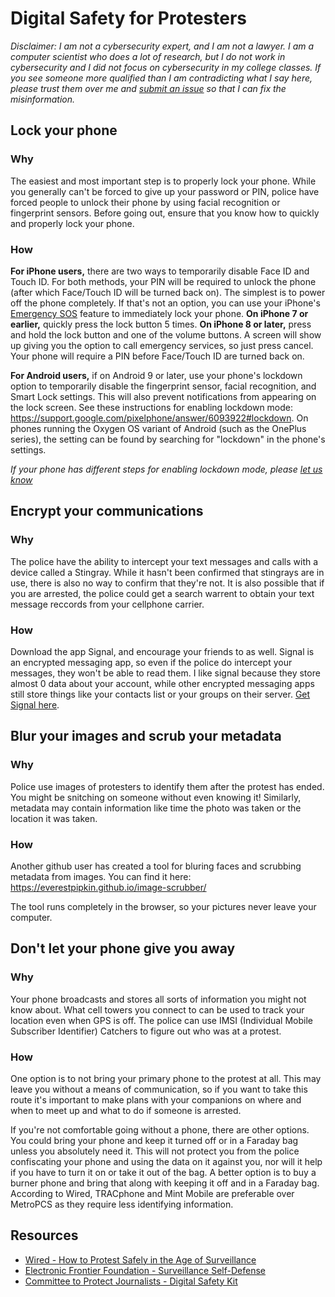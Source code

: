 # Digital Safety for Protesters

*Disclaimer: I am not a cybersecurity expert, and I am not a lawyer. I am a computer scientist who does a lot of research, but I do not work in cybersecurity and I did not focus on cybersecurity in my college classes. If you see someone more qualified than I am contradicting what I say here, please trust them over me and [submit an issue](https://github.com/dospunk/digitalsafety/issues) so that I can fix the misinformation.*

## Lock your phone

### Why

The easiest and most important step is to properly lock your phone. While you generally can't be forced to give up your password or PIN, police have forced people to unlock their phone by using facial recognition or fingerprint sensors. Before going out, ensure that you know how to quickly and properly lock your phone.

### How

**For iPhone users,** there are two ways to temporarily disable Face ID and Touch ID. For both methods, your PIN will be required to unlock the phone (after which Face/Touch ID will be turned back on). The simplest is to power off the phone completely. If that's not an option, you can use your iPhone's [Emergency SOS](https://support.apple.com/en-us/HT208076) feature to immediately lock your phone. **On iPhone 7 or earlier,** quickly press the lock button 5 times. **On iPhone 8 or later,** press and hold the lock button and one of the volume buttons. A screen will show up giving you the option to call emergency services, so just press cancel. Your phone will require a PIN before Face/Touch ID are turned back on.

**For Android users,** if on Android 9 or later, use your phone's lockdown option to temporarily disable the fingerprint sensor, facial recognition, and Smart Lock settings. This will also prevent notifications from appearing on the lock screen. See these instructions for enabling lockdown mode: <https://support.google.com/pixelphone/answer/6093922#lockdown>. On phones running the Oxygen OS variant of Android (such as the OnePlus series), the setting can be found by searching for "lockdown" in the phone's settings.

*If your phone has different steps for enabling lockdown mode, please [let us know](https://github.com/dospunk/digitalsafety/issues)*

## Encrypt your communications

### Why

The police have the ability to intercept your text messages and calls with a device called a Stingray. While it hasn't been
confirmed that stingrays are in use, there is also no way to confirm that they're not. It is also possible that if you are
arrested, the police could get a search warrent to obtain your text message reccords from your cellphone carrier. 

### How

Download the app Signal, and encourage your friends to as well. Signal is an encrypted messaging app, so even if the police
do intercept your messages, they won't be able to read them. I like signal because they store almost 0 data about your account, while other encrypted messaging apps still store things like your contacts list or your groups on  their server. [Get Signal here](https://signal.org/en/).

## Blur your images and scrub your metadata

### Why

Police use images of protesters to identify them after the protest has ended. You might be snitching on someone without even knowing it! Similarly, metadata may contain information like time the photo was taken or the location it was taken.

### How

Another github user has created a tool for bluring faces and scrubbing metadata from images. You can find it here: https://everestpipkin.github.io/image-scrubber/

The tool runs completely in the browser, so your pictures never leave your computer. 

## Don't let your phone give you away 

### Why

Your phone broadcasts and stores all sorts of information you might not know about. What cell towers you connect to can be used to track your location even when GPS is off. The police can use IMSI (Individual Mobile Subscriber Identifier) Catchers to figure out who was at a protest. 

###  How

One option is to not bring your primary phone to the protest at all. This may leave you without a means of communication, so if you want to take this route it's important to make plans with your companions on where and when to meet up and what to do if someone is arrested.

If you're not comfortable going without a phone, there are other options. You could bring your phone and keep it turned off or in a Faraday bag unless you absolutely need it. This will not protect you from the police confiscating your phone and using the data on it against you, nor will it help if you have to turn it on or take it out of the bag. A better option is to buy a burner phone and bring that along with keeping it off and in a Faraday bag. According to Wired, TRACphone and Mint Mobile are preferable over MetroPCS as they require less identifying information. 

## Resources

- [Wired - How to Protest Safely in the Age of Surveillance](https://www.wired.com/story/how-to-protest-safely-surveillance-digital-privacy/)
- [Electronic Frontier Foundation - Surveillance Self-Defense](https://ssd.eff.org/)
- [Committee to Protect Journalists - Digital Safety Kit](https://cpj.org/2019/07/digital-safety-kit-journalists/)

